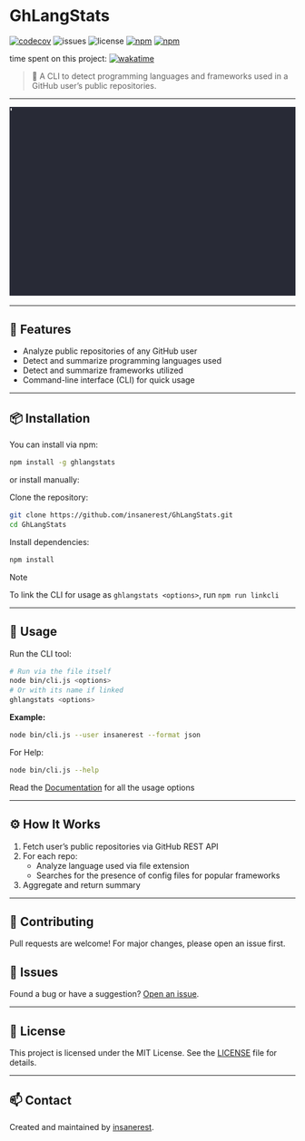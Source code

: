 
# GhLangStats

[![codecov](https://codecov.io/gh/insanerest/GhLangStats/branch/main/graph/badge.svg)](https://codecov.io/gh/insanerest/GhLangStats)
![issues](https://img.shields.io/github/issues/insanerest/GhLangStats)
![license](https://img.shields.io/github/license/insanerest/GhLangStats)
[![npm](https://img.shields.io/npm/dt/ghlangstats.svg)](https://www.npmjs.com/package/ghlangstats)
[![npm](https://img.shields.io/npm/v/ghlangstats.svg)](https://www.npmjs.com/package/ghlangstats)

time spent on this project:
[![wakatime](https://wakatime.com/badge/user/6d0c0e21-5c17-43c9-8782-5a9b4529ac0b/project/24a533f6-168d-4db8-8466-addd16015d92.svg)](https://wakatime.com/badge/user/6d0c0e21-5c17-43c9-8782-5a9b4529ac0b/project/24a533f6-168d-4db8-8466-addd16015d92)

> 🧠 A CLI to detect programming languages and frameworks used in a GitHub user’s public repositories.

---

![Demo](https://raw.githubusercontent.com/insanerest/GhLangStats/main/.github/demo.gif)

---

## 🚀 Features

- Analyze public repositories of any GitHub user  
- Detect and summarize programming languages used  
- Detect and summarize frameworks utilized  
- Command-line interface (CLI) for quick usage  

---

## 📦 Installation

You can install via npm:

```bash
npm install -g ghlangstats
```

or install manually:


Clone the repository:

```bash
git clone https://github.com/insanerest/GhLangStats.git
cd GhLangStats
```

Install dependencies:

```bash
npm install
```

> [!NOTE]
> To link the CLI for usage as `ghlangstats <options>`, run `npm run linkcli`



---

## 🧪 Usage

Run the CLI tool:


```bash
# Run via the file itself
node bin/cli.js <options>
# Or with its name if linked
ghlangstats <options>
```

**Example:**
```bash
node bin/cli.js --user insanerest --format json
```
For Help:

```bash
node bin/cli.js --help
```



Read the [Documentation](https://github.com/insanerest/GhLangStats/wiki) for all the usage options


---

## ⚙️ How It Works

1. Fetch user’s public repositories via GitHub REST API
2. For each repo:
    - Analyze language used via file extension
    - Searches for the presence of config files for popular frameworks
3. Aggregate and return summary

---

## 🤝 Contributing

Pull requests are welcome! For major changes, please open an issue first.

## 🐞 Issues

Found a bug or have a suggestion? [Open an issue](https://github.com/insanerest/GhLangStats/issues).

---

## 📄 License

This project is licensed under the MIT License. See the [LICENSE](LICENSE) file for details.

---

## 📫 Contact

Created and maintained by [insanerest](https://github.com/insanerest).  

